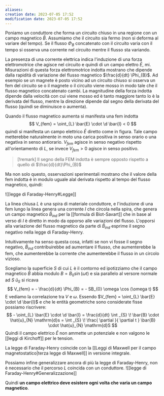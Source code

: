 ```yaml
---
aliases: 
creation date: 2023-07-05 17:52
modification date: 2023-07-05 17:52
---
```


Poniamo un conduttore che forma un circuito chiuso in una regione con un campo magnetico $\bar{B}$. Assumiamo che il circuito sia fermo (non si deforma al variare del tempo). Se il flusso $\Phi_{B}$ concatenato con il circuito varia con il tempo si osserva una corrente nel circuito mentre il flusso sta variando.

La presenza di una corrente elettrica indica l'induzione di una forza elettromotrice che agisce nel circuito e quindi di un campo elettro $\bar{E}$, mi.
Misurazioni di questa forza elettromotrice indotta mostrano che dipende dalla rapidità di variazione del flusso magnetico $\frac{d}{dt} \Phi_{B}$.
Ad esempio se un magnete è posto vicino ad un circuito chiuso si osserva un fem del circuito se o il magnete o il circuito viene mosso in modo tale che il flusso magnetico concatenato cambi.
La magnitudine della forza indotta dipende dalla velocità con cui viene mosso ed è tanto maggiore tanto lo è la derivata del flusso, mentre la direzione dipende dal segno della derivata del flusso (quindi se diminuisce o aumenta).

Quando il flusso magnetico aumenta si manifesta una fem indotta
$$ V_{fem} = \oint_{L} \bar{E} \cdot \d \bar{l} < 0 $$
quindi si manifesta un campo elettrico $\bar{E}$ diretto come in figura. Tale campo metterebbe naturalmente in moto una carica positiva in senso orario o una negativa in senso antiorario. $V_{fem}$ agisce in senso negativo rispetto all'orientamento di $L$, se invece $V_{fem} > 0$ agisce in senso positivo.

>[!remark]
>Il segno della FEM indotta è sempre opposto rispetto a quello di $\frac{d}{dt}\Phi_{B}$

Ma non solo questo, osservazioni sperimentali mostrano che il valore della fem indotta è in modulo uguale alal derivata rispetto al tempo del flusso magnetico, quindi:

![[legge di Faraday-Henry#Legge]] 

La linea chiusa $L$ è una spira di materiale conduttore, e l'induzione di una fem lungo la linea genera una corrente $I$ che circola nella spira, che genera un campo magnetico $\bar{B}_{ind}$ per la [[formula di Biot-Savart]] che in base al verso di $I$ è diretto in modo da opporso alle variazioni del flusso.
L'opporsi alla variazione del flusso magnetico da parte di $\bar{B}_{ind}$ esprime il segno negativo nella legge di Faraday-Henry.

Intuitivamente ha senso questa cosa, infatti se non vi fosse il segno negativo, $\bar{B}_{ind}$ contribuirebbe ad aumentare il flusso, che aumenterebbe la fem, che aumenterebbe la corrente che aumenterebbe il flusso in un circolo vizioso.

Scegliamo la superficie $S$ di cui $L$ è il contorno ed ipotizziamo che il campo magnetico $\bar{B}$ abbia modulo $B = B_{0} \sin(\omega t)$ e sia parallelo al versore normale ad $S$ $\hat{u}_{S}$ si ricava
$$ V_{fem} = - \frac{d}{dt} \Phi_{B} = - SB_{0} \omega \cos (\omega t)  $$
E vediamo la correlazione tra $V$ e $\omega$.
Essendo $V_{fem} = \oint_{L} \bar{E} \cdot \d \bar{l}$ e che le entità geometriche sono considerate fisse possiamo riscrivere:
$$ - \oint_{L} \bar{E} \cdot \d \bar{l} = \frac{d}{dt} \int _{S} \! \bar{B}  \cdot \hat{u}_{N} \mathrm{d}s  = \int _{S} \! \frac{ \partial  }{ \partial t }  \bar{B} \cdot \hat{u}_{N} \mathrm{d}S  $$
Quindi il campo elettrico $\bar{E}$ non ammette un potenziale e non valgono le [[leggi di Kirchoff]] per le tension. 

La legge di Faraday-Henry coincide con la [[Leggi di Maxwell per il campo magnetostatico|terza legge di Maxwell]] in versione integrale.


Possiamo infine generalizzare ancora di più la legge di Faraday-Henry, non è necessario che il percorso $L$ coincida con un conduttore.
![[legge di Faraday-Henry#Generalizzazione]]

Quindi **un campo elettrico deve esistere ogni volta che varia un campo magnetico**.